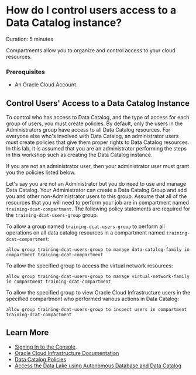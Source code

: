 # How do I control users access to a Data Catalog instance?
Duration: 5 minutes

Compartments allow you to organize and control access to your cloud resources.

### Prerequisites
* An Oracle Cloud Account.

## Control Users' Access to a Data Catalog Instance

To control who has access to Data Catalog, and the type of access for each group of users, you must create policies. By default, only the users in the Administrators group have access to all Data Catalog resources. For everyone else who's involved with Data Catalog, an administrator users must create policies that give them proper rights to Data Catalog resources. In this lab, it is assumed that you are an administrator performing the steps in this workshop such as creating the Data Catalog instance.

If you are not an administrator user, then your administrator user must grant you the policies listed below.

Let's say you are not an Administrator but you do need to use and manage Data Catalog. Your Administrator can create a Data Catalog Group and add you and other non-Administrator users to this group. Assume that all of the resources that you will need to perform your job are in compartment named `training-dcat-compartment`. The following policy statements are required for the `training-dcat-users-group` group.

To allow a group named `training-dcat-users-group` to perform all operations on all data catalog resources in a compartment named `training-dcat-compartment`:

```
allow group training-dcat-users-group to manage data-catalog-family in compartment training-dcat-compartment
```

To allow the specified group to access the virtual network resources:

```
allow group training-dcat-users-group to manage virtual-network-family in compartment training-dcat-compartment
```

To allow the specified group to view Oracle Cloud Infrastructure users in the specified compartment who performed various actions in Data Catalog:

```
allow group training-dcat-users-group to inspect users in compartment training-dcat-compartment
```

## Learn More

* [Signing In to the Console](https://docs.cloud.oracle.com/en-us/iaas/Content/GSG/Tasks/signingin.htm).
* [Oracle Cloud Infrastructure Documentation](https://docs.oracle.com/en-us/iaas/Content/GSG/Concepts/baremetalintro.htm)
* [Data Catalog Policies](https://docs.oracle.com/en-us/iaas/data-catalog/using/policies.htm)
* [Access the Data Lake using Autonomous Database and Data Catalog](https://apexapps.oracle.com/pls/apex/dbpm/r/livelabs/view-workshop?wid=877)
